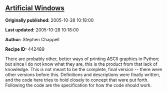 ## [Artificial Windows](https://code.activestate.com/recipes/442489-artificial-windows)

**Originally published:** 2005-10-28 10:18:00

**Last updated:** 2005-10-28 10:18:00

**Author:** Stephen Chappell

**Recipe ID:** 442489

There are probably other, better ways of printing ASCII graphics in Python; but since I do not know what they are, this is the product from that lack of knowledge. This is not meant to be the complete, final version -- there were other versions before this. Definitions and descriptions were finally written, and the code here tries to hold closely to concept that were put forth. Following the code are the specification for how the code should work.
